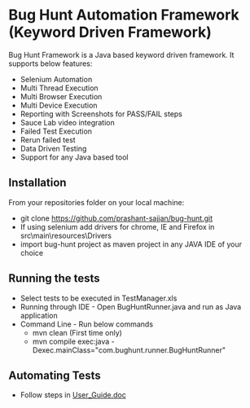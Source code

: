 <!--
  Title: Keyword Driven Selenium Automation Framework
  Description: A Keyword Driven Selenium Automation Framework
  Author: Prashant Sajjan
  -->
# Bug Hunt Automation Framework (Keyword Driven Framework)

Bug Hunt Framework is a Java based keyword driven framework. It supports below features:
* Selenium Automation
* Multi Thread Execution
* Multi Browser Execution 
* Multi Device Execution
* Reporting with Screenshots for PASS/FAIL steps
* Sauce Lab video integration
* Failed Test Execution
* Rerun failed test
* Data Driven Testing
* Support for any Java based tool
## Installation
From your repositories folder on your local machine:

  - git clone https://github.com/prashant-sajjan/bug-hunt.git
  - If using selenium add drivers for chrome, IE and Firefox in src\main\resources\Drivers
  - import bug-hunt project as maven project in any JAVA IDE of your choice

## Running the tests
- Select tests to be executed in TestManager.xls
- Running through IDE - Open BugHuntRunner.java and run as Java application
- Command Line - Run below commands
  * mvn clean (First time only)
  * mvn compile exec:java -Dexec.mainClass="com.bughunt.runner.BugHuntRunner"

## Automating Tests
- Follow steps in [User_Guide.doc](https://github.com/prashant-sajjan/bug-hunt/blob/master/User_Guide.docx)



